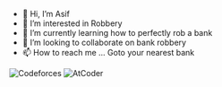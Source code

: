 - 👋 Hi, I’m Asif
- 👀 I’m interested in Robbery
- 🌱 I’m currently learning how to perfectly rob a bank
- 💞️ I’m looking to collaborate on bank robbery
- 📫 How to reach me ... Goto your nearest bank

![Codeforces](https://badges.joonhyung.xyz/codeforces/Asif17r.svg) 
![AtCoder](https://badges.joonhyung.xyz/atcoder/asif17r.svg)

<!---
asifur-rahman1/asifur-rahman1 is a ✨ special ✨ repository because its `README.md` (this file) appears on your GitHub profile.
You can click the Preview link to take a look at your changes.
--->
